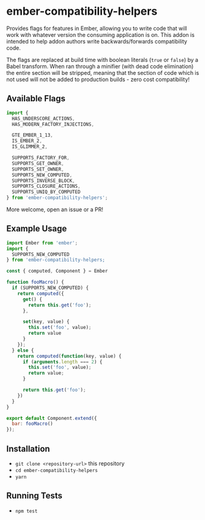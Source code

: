 # ember-compatibility-helpers

Provides flags for features in Ember, allowing you to write code that will work
with whatever version the consuming application is on. This addon is intended
to help addon authors write backwards/forwards compatibility code.

The flags are replaced at build time with boolean literals (`true` or `false`)
by a Babel transform. When ran through a minifier (with dead code elimination) the entire section will be stripped, meaning that the section of code which is not used
will not be added to production builds - zero cost compatibility!

## Available Flags

```js
import {
  HAS_UNDERSCORE_ACTIONS,
  HAS_MODERN_FACTORY_INJECTIONS,

  GTE_EMBER_1_13,
  IS_EMBER_2,
  IS_GLIMMER_2,

  SUPPORTS_FACTORY_FOR,
  SUPPORTS_GET_OWNER,
  SUPPORTS_SET_OWNER,
  SUPPORTS_NEW_COMPUTED,
  SUPPORTS_INVERSE_BLOCK,
  SUPPORTS_CLOSURE_ACTIONS,
  SUPPORTS_UNIQ_BY_COMPUTED
} from 'ember-compatibility-helpers';
```

More welcome, open an issue or a PR!

## Example Usage

```javascript
import Ember from 'ember';
import {
  SUPPORTS_NEW_COMPUTED
} from 'ember-compatibility-helpers;

const { computed, Component } = Ember

function fooMacro() {
  if (SUPPORTS_NEW_COMPUTED) {
    return computed({
      get() {
        return this.get('foo');
      },

      set(key, value) {
        this.set('foo', value);
        return value
      }
    });
  } else {
    return computed(function(key, value) {
      if (arguments.length === 2) {
        this.set('foo', value);
        return value;
      }

      return this.get('foo');
    })
  }
}

export default Component.extend({
  bar: fooMacro()
});
```

## Installation

* `git clone <repository-url>` this repository
* `cd ember-compatibility-helpers`
* `yarn`

## Running Tests

* `npm test`
